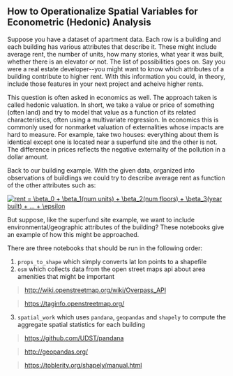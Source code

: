 ## How to Operationalize Spatial Variables for Econometric (Hedonic) Analysis

Suppose you have a dataset of apartment data. Each row is a building and each building has various attributes that describe it. These might include average rent, the number of units, how many stories, what year it was built, whether there is an elevator or not.
The list of possibilities goes on. Say you were a real estate developer--you might want to know which attributes of a building contribute to higher rent. With this information you could, in theory, include those features in your next project and acheive higher rents.

This question is often asked in economics as well. The approach taken is called hedonic valuation. In short, we take a value or price of something (often land) and try to model that value as a function of its related characteristics, often using a multivariate regression.
In economics this is commonly used for nonmarket valuation of externalities whose impacts are hard to measure. For example, take two houses: everything about them is identical except one is located near a superfund site and the other is not. The difference in prices reflects
the negative externality of the pollution in a dollar amount. 

Back to our building example. With the given data, organized into observations of buildlings we could try to describe average rent as function of the other attributes such as:


<a href="https://www.codecogs.com/eqnedit.php?latex=\inline&space;rent&space;=&space;\beta_0&space;&plus;&space;\beta_1(num&space;units)&space;&plus;&space;\beta_2(num&space;floors)&space;&plus;&space;\beta_3(year&space;built)&space;&plus;&space;...&space;&plus;&space;\epsilon" target="_blank"><img src="https://latex.codecogs.com/gif.latex?\inline&space;rent&space;=&space;\beta_0&space;&plus;&space;\beta_1(num&space;units)&space;&plus;&space;\beta_2(num&space;floors)&space;&plus;&space;\beta_3(year&space;built)&space;&plus;&space;...&space;&plus;&space;\epsilon" title="rent = \beta_0 + \beta_1(num units) + \beta_2(num floors) + \beta_3(year built) + ... + \epsilon" /></a>

But suppose, like the superfund site example, we want to include environmental/geographic attributes of the building? These notebooks give an example of how this might be approached.


There are three notebooks that should be run in the following order:

1. `props_to_shape` which simply converts lat lon points to a shapefile
2. `osm` which collects data from the open street maps api about area amenities that might be important
> <http://wiki.openstreetmap.org/wiki/Overpass_API>

> <https://taginfo.openstreetmap.org/>

3. `spatial_work` which uses `pandana`, `geopandas` and `shapely` to compute the aggregate spatial statistics for each building
> <https://github.com/UDST/pandana>

> <http://geopandas.org/>

> <https://toblerity.org/shapely/manual.html>
